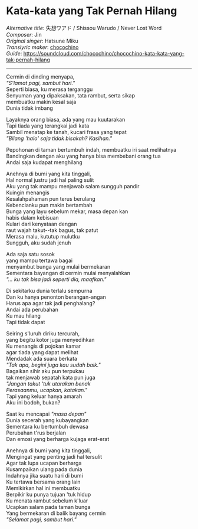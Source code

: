 # Kata-kata yang Tak Pernah Hilang
_Alternative title_: 失想ワアド / Shissou Warudo / Never Lost Word  
_Composer_: Jin  
_Original singer_: Hatsune Miku  
_Translyric maker_: [chocochino](http://soundcloud.com/chocochino)  
_Guide_: <https://soundcloud.com/chocochino/chocochino-kata-kata-yang-tak-pernah-hilang>  

---

Cermin di dinding menyapa,  
_"S'lamat pagi, sambut hari."_  
Seperti biasa, ku merasa terganggu  
Senyuman yang dipaksakan, tata rambut, serta sikap  
membuatku makin kesal saja  
Dunia tidak imbang  

Layaknya orang biasa, ada yang mau kuutarakan  
Tapi tiada yang terangkai jadi kata  
Sambil menatap ke tanah, kucari frasa yang tepat  
_"Bilang 'halo' saja tidak bisakah? Kasihan."_  

Pepohonan di taman bertumbuh indah, membuatku iri saat melihatnya  
Bandingkan dengan aku yang hanya bisa membebani orang tua  
Andai saja kudapat menghilang  

Anehnya di bumi yang kita tinggali,  
Hal normal justru jadi hal paling sulit  
Aku yang tak mampu menjawab salam sungguh pandir  
Kuingin menangis  
Kesalahpahaman pun terus berulang  
Kebencianku pun makin bertambah  
Bunga yang layu sebelum mekar, masa depan kan  
habis dalam kebisuan  
Kulari dari kenyataan dengan  
raut wajah takut--tak bagus, tak patut  
Merasa malu, kututup mulutku  
Sungguh, aku sudah jenuh  

Ada saja satu sosok  
yang mampu tertawa bagai  
menyambut bunga yang mulai bermekaran  
Sementara bayangan di cermin mulai menyalahkan  
_"... ku tak bisa jadi seperti dia, maafkan."_  

Di sekitarku dunia terlalu sempurna  
Dan ku hanya penonton berangan-angan  
Harus apa agar tak jadi penghalang?  
Andai ada perubahan  
Ku mau hilang  
Tapi tidak dapat  

Seiring s'luruh diriku tercurah,  
yang begitu kotor juga menyedihkan  
Ku menangis di pojokan kamar  
agar tiada yang dapat melihat  
Mendadak ada suara berkata  
_"Tak apa, begini juga kau sudah baik."_  
Bagaikan sihir aku pun terpukau  
tak menjawab sepatah kata pun juga  
_"Jangan takut 'tuk utarakan benak_  
_Perasaanmu, ucapkan, katakan."_  
Tapi yang keluar hanya amarah  
Aku ini bodoh, bukan?  

Saat ku mencapai _"masa depan"_  
Dunia secerah yang kubayangkan  
Sementara ku bertumbuh dewasa  
Perubahan t'rus berjalan  
Dan emosi yang berharga kujaga erat-erat  

Anehnya di bumi yang kita tinggali,  
Mengingat yang penting jadi hal tersulit  
Agar tak lupa ucapan berharga  
Kusampaikan ulang pada dunia  
Indahnya jika suatu hari di bumi  
Ku tertawa bersama orang lain  
Memikirkan hal ini membuatku  
Berpikir ku punya tujuan 'tuk hidup  
Ku menata rambut sebelum k'luar  
Ucapkan salam pada taman bunga  
Yang bermekaran di balik bayang cermin  
_"Selamat pagi, sambut hari."_  
